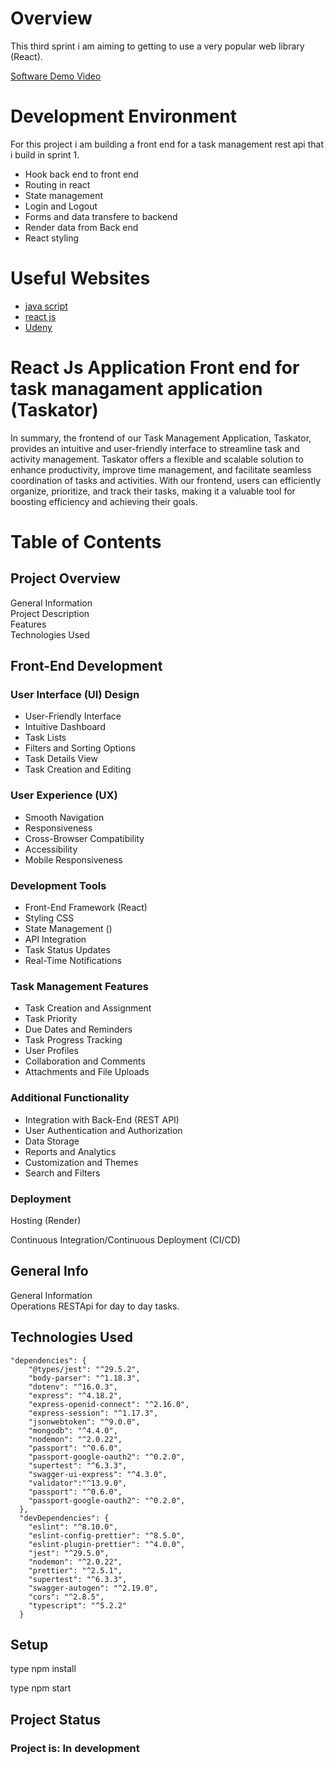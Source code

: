 # Overview

This third sprint i am aiming to getting to use a very popular web library (React).

[Software Demo Video](https://youtu.be/NlOr6fDHdOI)

# Development Environment

For this project i am building a front end for a task management rest api that i build in sprint 1.
 
- Hook back end to front end
- Routing in react 
- State management
- Login and Logout 
- Forms and data transfere to backend
- Render data from Back end 
- React styling 

# Useful Websites

* [java script](https://developer.mozilla.org/en-US/docs/Learn/Getting_started_with_the_web/JavaScript_basics)
* [react js](https://react.dev/)
* [Udeny](https://www.udemy.com/)



# React Js Application Front end for task managament application (Taskator)

In summary, the frontend of our Task Management Application, Taskator, provides an intuitive and user-friendly interface to streamline task and activity management. Taskator offers a flexible and scalable solution to enhance productivity, improve time management, and facilitate seamless coordination of tasks and activities. With our frontend, users can efficiently organize, prioritize, and track their tasks, making it a valuable tool for boosting efficiency and achieving their goals.  



# Table of Contents  
## Project Overview  

General Information  
Project Description  
Features  
Technologies Used  

## Front-End Development
### User Interface (UI) Design  
- User-Friendly Interface  
- Intuitive Dashboard  
- Task Lists  
- Filters and Sorting Options  
- Task Details View  
- Task Creation and Editing

### User Experience (UX)  
- Smooth Navigation  
- Responsiveness  
- Cross-Browser Compatibility  
- Accessibility  
- Mobile Responsiveness  

### Development Tools  
- Front-End Framework (React)  
- Styling CSS  
- State Management ()
- API Integration
- Task Status Updates
- Real-Time Notifications  

### Task Management Features
- Task Creation and Assignment
- Task Priority
- Due Dates and Reminders
- Task Progress Tracking
- User Profiles
- Collaboration and Comments
- Attachments and File Uploads 

### Additional Functionality
- Integration with Back-End (REST API)
- User Authentication and Authorization
- Data Storage
- Reports and Analytics
- Customization and Themes
- Search and Filters

### Deployment
Hosting (Render)

Continuous Integration/Continuous Deployment (CI/CD)

## General Info  
General Information    
Operations RESTApi for day to day tasks.  



## Technologies Used  
    "dependencies": {  
        "@types/jest": "^29.5.2",  
        "body-parser": "^1.18.3",  
        "dotenv": "^16.0.3",  
        "express": "^4.18.2",  
        "express-openid-connect": "^2.16.0",  
        "express-session": "^1.17.3",  
        "jsonwebtoken": "^9.0.0",  
        "mongodb": "^4.4.0",  
        "nodemon": "^2.0.22",  
        "passport": "^0.6.0",  
        "passport-google-oauth2": "^0.2.0",  
        "supertest": "^6.3.3",  
        "swagger-ui-express": "^4.3.0",
        "validator":"^13.9.0",
        "passport": "^0.6.0",  
        "passport-google-oauth2": "^0.2.0",    
      },  
      "devDependencies": {  
        "eslint": "^8.10.0",  
        "eslint-config-prettier": "^8.5.0",  
        "eslint-plugin-prettier": "^4.0.0",  
        "jest": "^29.5.0",  
        "nodemon": "^2.0.22",  
        "prettier": "^2.5.1",  
        "supertest": "^6.3.3",  
        "swagger-autogen": "^2.19.0",  
        "cors": "^2.8.5", 
        "typescript": "^5.2.2"   
      }    

    

## Setup
type npm install 

type npm start 



## Project Status
    
### Project is: In development  

